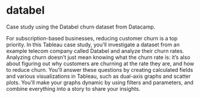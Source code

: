 # databel
Case study using the Databel churn dataset from Datacamp.


For subscription-based businesses, reducing customer churn is a top priority. In this Tableau case study, you'll investigate a dataset from an example telecom company called Databel and analyze their churn rates. Analyzing churn doesn’t just mean knowing what the churn rate is: it’s also about figuring out why customers are churning at the rate they are, and how to reduce churn. You'll answer these questions by creating calculated fields and various visualizations in Tableau, such as dual-axis graphs and scatter plots. You'll make your graphs dynamic by using filters and parameters, and combine everything into a story to share your insights.
